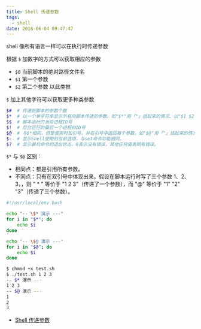 ```yaml
---
title: Shell 传递参数
tags:
  - shell
date: 2018-06-04 09:47:47
---
```



shell 像所有语言一样可以在执行时传递参数
<!-- more --><!-- toc -->

根据 `$` 加数字的方式可以获取相应的参数

- `$0` 当前脚本的绝对路径文件名
- `$1` 第一个参数
- `$2` 第二个参数
以此类推

`$` 加上其他字符可以获取更多种类参数

```bash
$#  # 传递到脚本的参数个数
$*  # 以一个单字符串显示所有向脚本传递的参数。如"$*"用「"」括起来的情况、以"$1 $2 … $n"的形式输出所有参数。
$$  # 脚本运行的当前进程ID号
$!  # 后台运行的最后一个进程的ID号
$@  # 与$*相同，但是使用时加引号，并在引号中返回每个参数。如"$@"用「"」括起来的情况、以"$1" "$2" … "$n" 的形式输出所有参数。
$-  # 显示Shell使用的当前选项，与set命令功能相同。
$?  # 显示最后命令的退出状态。0表示没有错误，其他任何值表明有错误。
```


`$*` 与 `$@` 区别：
- 相同点：都是引用所有参数。
- 不同点：只有在双引号中体现出来。假设在脚本运行时写了三个参数 1、2、3，，则 " * " 等价于 "1 2 3"（传递了一个参数），而 "@" 等价于 "1" "2" "3"（传递了三个参数）。

```bash
#!/usr/local/env bash

echo "-- \$* 演示 ---"
for i in "$*"; do
    echo $i
done

echo "-- \$@ 演示 ---"
for i in "$@"; do
    echo $i
done
```

```bash
$ chmod +x test.sh
$ ./test.sh 1 2 3
-- $* 演示 ---
1 2 3
-- $@ 演示 ---
1
2
3
```

- [Shell 传递参数](http://www.runoob.com/linux/linux-shell-passing-arguments.html)
